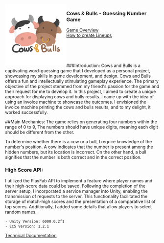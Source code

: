 <!-- PROJECT LOGO -->
<div>
<h3><img align="left" width="200" height="200" src="images/f11805456d9f3d08.png"> <br/> Cows & Bulls - Guessing Number Game
</div>   
<a href="https://www.youtube.com/watch?v=E1-fTTuxCIU">Game Overview</a> 
  <br/> <a href="https://www.youtube.com/watch?v=WN8-BFGJ8NA">How to create Lineups</a><br/> </h3>   
  <br/>
<br/>
  <br/>
<br/>

</div>   

###Introduction:
Cows and Bulls is a captivating word-guessing game that I developed as a personal project, showcasing my skills in game development, and design. Cows and Bulls offers a fun and intellectually stimulating gameplay experience. The primary objective of the project stemmed from my friend's passion for the game and their request for me to develop it. In this project, I aimed to create a unique approach for displaying cows and bulls results. I came up with the idea of using an invoice machine to showcase the outcomes. I envisioned the invoice machine printing the cows and bulls results, and to my delight, it worked successfully.

##Main Mechanics:
The game relies on generating four numbers within the range of 0 to 9, The numbers should have unique digits, meaning each digit should be different from the other.

To determine whether there is a cow or a bull, I require knowledge of the number's position. A cow indicates that the number is present among the hidden numbers, but its location is incorrect. On the other hand, a bull signifies that the number is both correct and in the correct position.

### High Score API:
I utilized the PlayFab API to implement a feature where player names and their high-score data could be saved. Following the completion of the server setup, I incorporated a service manager into Unity, enabling the transmission of requests to the server. This functionality facilitated the storage of match-high scores and the presentation of a comparative list of top scores. Additionally, I added some details that allow players to select random names.
```
- Unity Version: 6000.0.2f1
- ECS Version: 1.2.1
```

<a href="Documentation/Battle Simulator-wedad.pdf">Technical Documentation</a>

